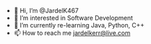 - 👋 Hi, I’m @JardelK467
- 👀 I’m interested in Software Development
- 🌱 I’m currently re-learning Java, Python, C++
- 📫 How to reach me jardelkerr@live.com

<!---
JardelK467/JardelK467 is a ✨ special ✨ repository because its `README.md` (this file) appears on your GitHub profile.
You can click the Preview link to take a look at your changes.
--->
